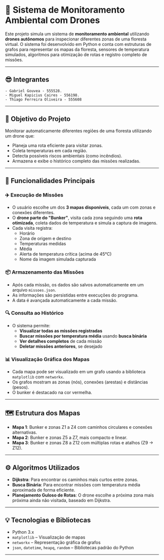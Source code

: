 # 🌿 Sistema de Monitoramento Ambiental com Drones

Este projeto simula um sistema de **monitoramento ambiental** utilizando **drones autônomos** para inspecionar diferentes zonas de uma floresta virtual. O sistema foi desenvolvido em Python e conta com estruturas de grafos para representar os mapas da floresta, sensores de temperatura simulados, algoritmos para otimização de rotas e registro completo de missões.

---

##  😎 Integrantes

    - Gabriel Gouvea - 555528.
    - Miguel Kapicius Caires - 556198.
    - Thiago Ferreira Oliveira - 555608
---
## 🎯 Objetivo do Projeto

Monitorar automaticamente diferentes regiões de uma floresta utilizando um drone que:
- Planeja uma rota eficiente para visitar zonas.
- Coleta temperaturas em cada região.
- Detecta possíveis riscos ambientais (como incêndios).
- Armazena e exibe o histórico completo das missões realizadas.

---


## 🧠 Funcionalidades Principais

### ✈️ Execução de Missões
- O usuário escolhe um dos **3 mapas disponíveis**, cada um com zonas e conexões diferentes.
- O **drone parte do "Bunker"**, visita cada zona seguindo uma **rota otimizada**, coleta dados de temperatura e simula a captura de imagens.
- Cada visita registra:
  - Horário
  - Zona de origem e destino
  - Temperaturas medidas
  - Média
  - Alerta de temperatura crítica (acima de 45°C)
  - Nome da imagem simulada capturada

### 📦 Armazenamento das Missões
- Após cada missão, os dados são salvos automaticamente em um arquivo `missoes.json`.
- As informações são persistidas entre execuções do programa.
- A data é avançada automaticamente a cada missão.

### 🔍 Consulta ao Histórico
- O sistema permite:
  - **Visualizar todas as missões registradas**
  - **Buscar missões por temperatura média** usando **busca binária**
  - **Ver detalhes completos** de cada missão
  - **Deletar missões anteriores**, se desejado

### 📊 Visualização Gráfica dos Mapas
- Cada mapa pode ser visualizado em um grafo usando a biblioteca `matplotlib` com `networkx`.
- Os grafos mostram as zonas (nós), conexões (arestas) e distâncias (pesos).
- O bunker é destacado na cor vermelha.

---

## 🗺️ Estrutura dos Mapas

- **Mapa 1**: Bunker e zonas Z1 a Z4 com caminhos circulares e conexões alternativas.
- **Mapa 2**: Bunker e zonas Z5 a Z7, mais compacto e linear.
- **Mapa 3**: Bunker e zonas Z8 a Z12 com múltiplas rotas e atalhos (Z9 → Z12).

---

## ⚙️ Algoritmos Utilizados

- **Dijkstra**: Para encontrar os caminhos mais curtos entre zonas.
- **Busca Binária**: Para encontrar missões com temperatura média aproximada de forma eficiente.
- **Planejamento Guloso de Rotas**: O drone escolhe a próxima zona mais próxima ainda não visitada, baseado em Dijkstra.

---

## 💡 Tecnologias e Bibliotecas

- Python 3.x
- `matplotlib` – Visualização de mapas
- `networkx` – Representação gráfica de grafos
- `json`, `datetime`, `heapq`, `random` – Bibliotecas padrão do Python

---



